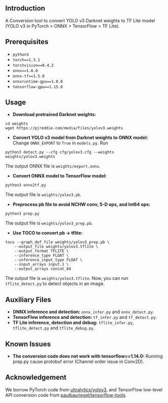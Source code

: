 ## Introduction
A Conversion tool to convert YOLO v3 Darknet weights to TF Lite model
(YOLO v3 in PyTorch > ONNX > TensorFlow > TF Lite).

## Prerequisites
- `python3`
- `torch==1.3.1`
- `torchvision==0.4.2`
- `onnx==1.6.0`
- `onnx-tf==1.5.0`
- `onnxruntime-gpu==1.0.0`
- `tensorflow-gpu==1.15.0`

## Usage
- **Download pretrained Darknet weights:**
```
cd weights
wget https://pjreddie.com/media/files/yolov3.weights 
```

- **Convert YOLO v3 model from Darknet weights to ONNX model:** 
Change `ONNX_EXPORT` to `True` in `models.py`. Run 
```
python3 detect.py --cfg cfg/yolov3.cfg --weights weights/yolov3.weights
```
The output ONNX file is `weights/export.onnx`.

- **Convert ONNX model to TensorFlow model:**
```
python3 onnx2tf.py
``` 
The output file is `weights/yolov3.pb`.

- **Preprocess pb file to avoid NCHW conv, 5-D ops, and Int64 ops:**
```
python3 prep.py
``` 
The output file is `weights/yolov3_prep.pb`.

- **Use TOCO to convert pb -> tflite:**
```
toco --graph_def_file weights/yolov3_prep.pb \
    --output_file weights/yolov3.tflite \
    --output_format TFLITE \
    --inference_type FLOAT \
    --inference_input_type FLOAT \
    --input_arrays input.1 \
    --output_arrays concat_84
```
The output file is `weights/yolov3.tflite`.
Now, you can run `tflite_detect.py` to detect objects in an image.

## Auxiliary Files
- **ONNX inference and detection:** `onnx_infer.py` and `onnx_detect.py`.
- **TensorFlow inference and detection:** `tf_infer.py` and `tf_detect.py`.
- **TF Lite inference, detection and debug:** `tflite_infer.py`, `tflite_detect.py` 
and `tflite_debug.py`.

## Known Issues
- **The conversion code does not work with tensorflow==1.14.0:** Running prep.py cause protobuf error (Channel order issue in Conv2D).

## Acknowledgement
We borrow PyTorch code from [ultralytics/yolov3](https://github.com/ultralytics/yolov3), 
and TensorFlow low-level API conversion code from [paulbauriegel/tensorflow-tools](https://github.com/paulbauriegel/tensorflow-tools).
  
